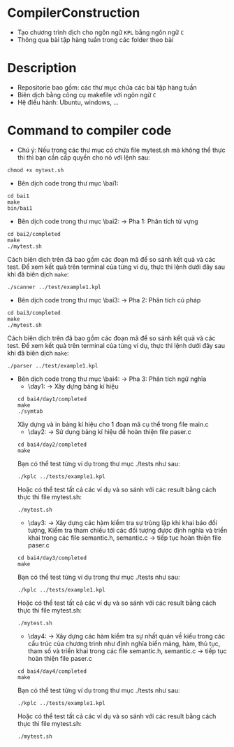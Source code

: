 # CompilerConstruction
+ Tạo chương trình dịch cho ngôn ngữ ```KPL``` bằng ngôn ngữ ```C```
+ Thông qua bài tập hàng tuần trong các folder theo bài
# Description

+ Repositorie bao gồm: các thư mục chứa các bài tập hàng tuần
+ Biên dịch bằng công cụ makefile với ngôn ngữ ```C```
+ Hệ điều hành: Ubuntu, windows, ...

# Command to compiler code
- Chú ý: Nếu trong các thư mục có chứa file mytest.sh mà không thể thực thi thì bạn cần cấp quyền cho nó với lệnh sau: 
```
chmod +x mytest.sh
```
- Bên dịch code trong thư mục \bai1:
```
cd bai1
make
bin/bai1
```
- Bên dịch code trong thư mục \bai2: -> Pha 1: Phân tích từ vựng
```
cd bai2/completed
make
./mytest.sh
```
Cách biên dịch trên đã bao gồm các đoạn mã để so sánh kết quả và các test. Để xem kết quả trên terminal của từng ví dụ, thực thi lệnh dưới đây sau khi đã biên dịch ```make```:
```
./scanner ../test/example1.kpl
```
- Bên dịch code trong thư mục \bai3: -> Pha 2: Phân tích cú pháp
```
cd bai3/completed
make
./mytest.sh
```
Cách biên dịch trên đã bao gồm các đoạn mã để so sánh kết quả và các test. Để xem kết quả trên terminal của từng ví dụ, thực thi lệnh dưới đây sau khi đã biên dịch ```make```:
```
./parser ../test/example1.kpl
```
- Bên dịch code trong thư mục \bai4: -> Pha 3: Phân tích ngữ nghĩa
  + \day1: -> Xây dựng bảng kí hiệu
  ```
  cd bai4/day1/completed
  make
  ./symtab
  ```
  Xây dựng và in bảng kí hiệu cho 1 đoạn mã cụ thể  trong file main.c
  + \day2: -> Sử dụng bảng kí hiệu để hoàn thiện file paser.c
  ```
  cd bai4/day2/completed
  make
  ```
  Bạn có thể test từng ví dụ trong thư mục ./tests như sau:
  ```
  ./kplc ../tests/example1.kpl
  ```
  Hoặc có thể test tất cả các ví dụ và so sánh với các result bằng cách thực thi file mytest.sh:
  ```
  ./mytest.sh
  ```
  + \day3: -> Xây dựng các hàm kiểm tra sự trùng lặp khi khai báo đối tượng, Kiểm tra tham chiếu tới các đối tượng được định nghĩa và triển khai trong các file semantic.h, semantic.c -> tiếp tục hoàn thiện file paser.c
  ```
  cd bai4/day3/completed
  make
  ```
  Bạn có thể test từng ví dụ trong thư mục ./tests như sau:
  ```
  ./kplc ../tests/example1.kpl
  ```
  Hoặc có thể test tất cả các ví dụ và so sánh với các result bằng cách thực thi file mytest.sh:
  ```
  ./mytest.sh
  ```
  + \day4: -> Xây dựng các hàm kiểm tra sự nhất quán về kiểu trong các cấu trúc của chương trình như định nghĩa biến mảng, hàm, thủ tục, tham số và triển khai trong các file semantic.h, semantic.c -> tiếp tục hoàn thiện file paser.c
  ```
  cd bai4/day4/completed
  make
  ```
  Bạn có thể test từng ví dụ trong thư mục ./tests như sau:
  ```
  ./kplc ../tests/example1.kpl
  ```
  Hoặc có thể test tất cả các ví dụ và so sánh với các result bằng cách thực thi file mytest.sh:
  ```
  ./mytest.sh
  ```